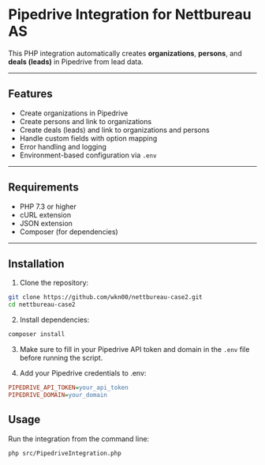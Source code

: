 # Pipedrive Integration for Nettbureau AS

This PHP integration automatically creates **organizations**, **persons**, and **deals (leads)** in Pipedrive from lead data.

---

## Features

- Create organizations in Pipedrive  
- Create persons and link to organizations  
- Create deals (leads) and link to organizations and persons  
- Handle custom fields with option mapping  
- Error handling and logging  
- Environment-based configuration via `.env`

---

## Requirements

- PHP 7.3 or higher  
- cURL extension  
- JSON extension  
- Composer (for dependencies)

---

## Installation

1. Clone the repository:
```bash
git clone https://github.com/wkn00/nettbureau-case2.git
cd nettbureau-case2
```
2. Install dependencies:
```bash
composer install
```

3. Make sure to fill in your Pipedrive API token and domain in the `.env` file before running the script.


4. Add your Pipedrive credentials to .env:

```ini
PIPEDRIVE_API_TOKEN=your_api_token
PIPEDRIVE_DOMAIN=your_domain
```

## Usage

Run the integration from the command line:

```bash
php src/PipedriveIntegration.php
```